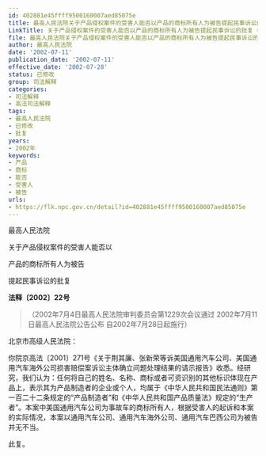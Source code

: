```yaml
---
id: 402881e45ffff9500160007aed85075e
title: 最高人民法院关于产品侵权案件的受害人能否以产品的商标所有人为被告提起民事诉讼的批复
LinkTitle: 关于产品侵权案件的受害人能否以产品的商标所有人为被告提起民事诉讼的批复（2002）
file: 最高人民法院关于产品侵权案件的受害人能否以产品的商标所有人为被告提起民事诉讼的批复_20020711_402881e45ffff9500160007aed85075e.docx
author: 最高人民法院
date: '2002-07-11'
publication_date: '2002-07-11'
effective_date: '2002-07-28'
status: 已修改
group: 司法解释
categories:
- 司法解释
- 高法司法解释
tags:
- 最高人民法院
- 已修改
- 批复
years:
- 2002年
keywords:
- 产品
- 商标
- 能否
- 受害人
- 被告
urls:
- https://flk.npc.gov.cn/detail?id=402881e45ffff9500160007aed85075e
---
```


最高人民法院

关于产品侵权案件的受害人能否以

产品的商标所有人为被告

提起民事诉讼的批复

**法释〔2002〕22号**

> （2002年7月4日最高人民法院审判委员会第1229次会议通过 2002年7月11日最高人民法院公告公布 自2002年7月28日起施行）

北京市高级人民法院：

你院京高法〔2001〕271号《关于荆其廉、张新荣等诉美国通用汽车公司、美国通用汽车海外公司损害赔偿案诉讼主体确立问题处理结果的请示报告》收悉。经研究，我们认为：任何将自己的姓名、名称、商标或者可资识别的其他标识体现在产品上，表示其为产品制造者的企业或个人，均属于《中华人民共和国民法通则》第一百二十二条规定的“产品制造者”和《中华人民共和国产品质量法》规定的“生产者”。本案中美国通用汽车公司为事故车的商标所有人，根据受害人的起诉和本案的实际情况，本案以通用汽车公司、通用汽车海外公司、通用汽车巴西公司为被告并无不当。

此复。

